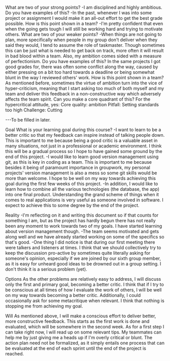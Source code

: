 What are two of your strong points?
-I am disciplined and highly ambitious.
Do you have examples of this? 
-In the past, whenever I was into some project or assignment I would make it an all-out effort to get the best grade possible.
How is this point shown in a team?
-I'm pretty confident that even when the going gets tough I will still be working hard and trying to motivate others.
What are two of your weaker points?
-When things are not going to plan, more specifically when people in my group don't deliver when they said they would, I tend to assume the role of taskmaster.
Though sometimes this can be just what is needed to get back on track, more often it will result in bad blood within a team. Also, my ambition comes sided with a measure of perfectionism.
Do you have examples of this?
In the same projects I got good grades for, there was often some conflict along the way, caused by either pressing on a bit too hard towards a deadline or being somewhat blunt in the way I reviewed others' work.
How is this point shown in a team?
As mentioned before, sometimes the virtue of ambition turn into the vice of hyper-criticism, meaning that I start asking too much of both myself and my team and deliver this feedback in a non-constructive way which adversely affects the team spirit.
Can you make a core quadrant of this?
For the hypercritical attitude, yes:
Core quality: ambition
Pitfall: Setting standards too high
Challenge: Cutting 


---To be filled in later.

Goal
What is your learning goal during this course?
-I want to learn to be a better critic so that my feedback can inspire instead of talking people down.
This is important to me because being a good critic is a valuable asset in many situations, not just in a professional or academic environment.
I think this will be a gradual process so I hope to have gained some ground by the end of this project.
-I would like to learn good version management using git, as this is key in coding as a team.
This is important to me because besides it being of paramount importance in groupwork, my personal projects' version management is also a mess so some git skills would be more than welcome.
I hope to be well on my way towards achieving this goal during the first few weeks of this project.
-In addition, I would like to learn how to combine all the various technologies (the database, the app) into one final product.
Understanding the grand scheme of things when it comes to real applications is very useful as someone involved in software. I expect to achieve this to some degree by the end of the project.

Reality
-I'm reflecting on it and writing this document so if that counts for something I am, but as the project has hardly begun there has not really been any moment to work towards two of my goals. I have started learning about version management though.
-The team seems motivated and gets along well and we have already started working on some of the specifics so that's good.
-One thing I did notice is that during our first meeting there were talkers and listeners at times. I think that we should collectively try to keep the discussion pro-active by sometimes quite literally asking for someone's opinion, especially if we are joined by our sixth group member, as it is easy for unheard good ideas to be drowned out in a group setting. I don't think it is a serious problem (yet).

Options
As the other problems are relatively easy to address, I will discuss only the first and primary goal, becoming a better critic.
I think that if I try to be conscious at all times of how I evaluate the work of others, I will be well on my way towards becoming a better critic.
Additionally, I could occasionally ask for some metacritique when relevant.
I think that nothing is stopping me from achieving my goal.

Will
As mentioned above, I will make a conscious effort to deliver better, more constructive feedback.
This starts as the first work is done and evaluated, which will be somewhere in the second week.
As for a first step I can take right now, I will read up on some relevant tips. My teammates can help me by just giving me a heads up if I'm overly critical or blunt.
The action plan need not be formalized, as it simply entails one process that can be evaluated at the end of each sprint until the end of the project is reached.




